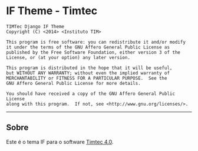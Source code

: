 # IF Theme - Timtec

    TIMTec Django IF Theme
    Copyright (C) <2014> <Instituto TIM>

    This program is free software: you can redistribute it and/or modify
    it under the terms of the GNU Affero General Public License as
    published by the Free Software Foundation, either version 3 of the
    License, or (at your option) any later version.

    This program is distributed in the hope that it will be useful,
    but WITHOUT ANY WARRANTY; without even the implied warranty of
    MERCHANTABILITY or FITNESS FOR A PARTICULAR PURPOSE.  See the
    GNU Affero General Public License for more details.

    You should have received a copy of the GNU Affero General Public License
    along with this program.  If not, see <http://www.gnu.org/licenses/>.
    
--- 


Sobre
------

Este é o tema IF para o software [Timtec 4.0](https://github.com/hacklabr/timtec).
